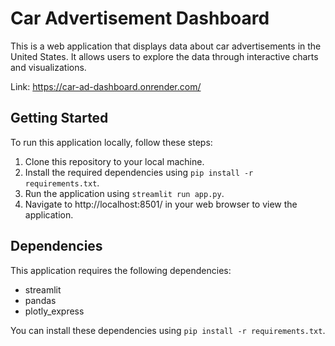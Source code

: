 # Car Advertisement Dashboard

This is a web application that displays data about car advertisements in the United States. It allows users to explore the data through interactive charts and visualizations.

Link: https://car-ad-dashboard.onrender.com/

## Getting Started

To run this application locally, follow these steps:

1. Clone this repository to your local machine.
2. Install the required dependencies using `pip install -r requirements.txt`.
3. Run the application using `streamlit run app.py`.
4. Navigate to http://localhost:8501/ in your web browser to view the application.

## Dependencies

This application requires the following dependencies:

- streamlit
- pandas
- plotly_express

You can install these dependencies using `pip install -r requirements.txt`.
